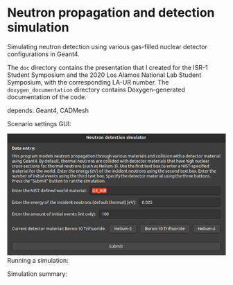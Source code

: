 # Neutron propagation and detection simulation
Simulating neutron detection using various gas-filled nuclear detector configurations in Geant4.

The ```doc``` directory contains the presentation that I created for the ISR-1 Student Symposium and the 2020 Los Alamos National Lab Student Symposium, with the corresponding LA-UR number. The ```doxygen_documentation``` directory contains Doxygen-generated documentation of the code. 

depends: Geant4, CADMesh

Scenario settings GUI:

![alt text](https://github.com/o-oconnell/neutron_detection_simulation/blob/master/doc/neutron1.png?raw=true)
Running a simulation:

Simulation summary:
